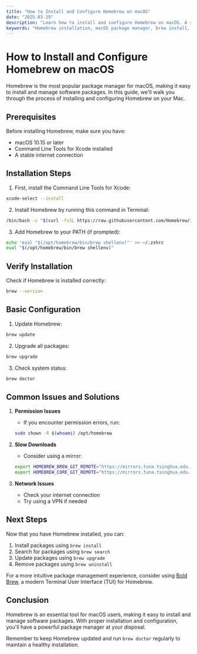 ```yaml
---
title: "How to Install and Configure Homebrew on macOS"
date: "2025-03-29"
description: "Learn how to install and configure Homebrew on macOS. A step-by-step guide to setting up the most popular package manager for macOS."
keywords: "Homebrew installation, macOS package manager, brew install, Homebrew setup, macOS development, package manager installation, brew configuration"
---
```


# How to Install and Configure Homebrew on macOS

Homebrew is the most popular package manager for macOS, making it easy to install and manage software packages. In this guide, we'll walk you through the process of installing and configuring Homebrew on your Mac.

## Prerequisites

Before installing Homebrew, make sure you have:
- macOS 10.15 or later
- Command Line Tools for Xcode installed
- A stable internet connection

## Installation Steps

1. First, install the Command Line Tools for Xcode:
```bash
xcode-select --install
```

2. Install Homebrew by running this command in Terminal:
```bash
/bin/bash -c "$(curl -fsSL https://raw.githubusercontent.com/Homebrew/install/HEAD/install.sh)"
```

3. Add Homebrew to your PATH (if prompted):
```bash
echo 'eval "$(/opt/homebrew/bin/brew shellenv)"' >> ~/.zshrc
eval "$(/opt/homebrew/bin/brew shellenv)"
```

## Verify Installation

Check if Homebrew is installed correctly:
```bash
brew --version
```

## Basic Configuration

1. Update Homebrew:
```bash
brew update
```

2. Upgrade all packages:
```bash
brew upgrade
```

3. Check system status:
```bash
brew doctor
```

## Common Issues and Solutions

1. **Permission Issues**
   - If you encounter permission errors, run:
   ```bash
   sudo chown -R $(whoami) /opt/homebrew
   ```

2. **Slow Downloads**
   - Consider using a mirror:
   ```bash
   export HOMEBREW_BREW_GIT_REMOTE="https://mirrors.tuna.tsinghua.edu.cn/git/homebrew/brew.git"
   export HOMEBREW_CORE_GIT_REMOTE="https://mirrors.tuna.tsinghua.edu.cn/git/homebrew/homebrew-core.git"
   ```

3. **Network Issues**
   - Check your internet connection
   - Try using a VPN if needed

## Next Steps

Now that you have Homebrew installed, you can:
1. Install packages using `brew install`
2. Search for packages using `brew search`
3. Update packages using `brew upgrade`
4. Remove packages using `brew uninstall`

For a more intuitive package management experience, consider using [Bold Brew](https://bold-brew.com), a modern Terminal User Interface (TUI) for Homebrew.

## Conclusion

Homebrew is an essential tool for macOS users, making it easy to install and manage software packages. With proper installation and configuration, you'll have a powerful package manager at your disposal.

Remember to keep Homebrew updated and run `brew doctor` regularly to maintain a healthy installation. 
